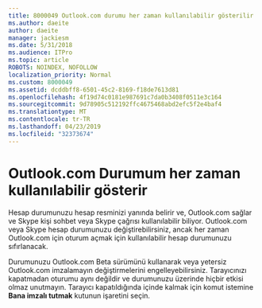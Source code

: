 ```yaml
---
title: 8000049 Outlook.com durumu her zaman kullanılabilir gösterilir
ms.author: daeite
author: daeite
manager: jackiesm
ms.date: 5/31/2018
ms.audience: ITPro
ms.topic: article
ROBOTS: NOINDEX, NOFOLLOW
localization_priority: Normal
ms.custom: 8000049
ms.assetid: dcddbff8-6501-45c2-8169-f18de7613d81
ms.openlocfilehash: 4f19d74c0181e987691c7da0b3408f0511e3c164
ms.sourcegitcommit: 9d78905c512192ffc4675468abd2efc5f2e4baf4
ms.translationtype: MT
ms.contentlocale: tr-TR
ms.lasthandoff: 04/23/2019
ms.locfileid: "32373674"
---
```

# <a name="my-outlookcom-status-always-shows-as-available"></a>Outlook.com Durumum her zaman kullanılabilir gösterir

Hesap durumunuzu hesap resminizi yanında belirir ve, Outlook.com sağlar ve Skype kişi sohbet veya Skype çağrısı kullanılabilir biliyor. Outlook.com veya Skype hesap durumunuzu değiştirebilirsiniz, ancak her zaman Outlook.com için oturum açmak için kullanılabilir hesap durumunuzu sıfırlanacak.
  
Durumunuzu Outlook.com Beta sürümünü kullanarak veya yetersiz Outlook.com imzalamayın değiştirmelerini engelleyebilirsiniz. Tarayıcınızı kapatmadan oturumu aynı değildir ve durumunuzu üzerinde hiçbir etkisi olmaz unutmayın. Tarayıcı kapatıldığında içinde kalmak için komut istemine **Bana imzalı tutmak** kutunun işaretini seçin. 
  

